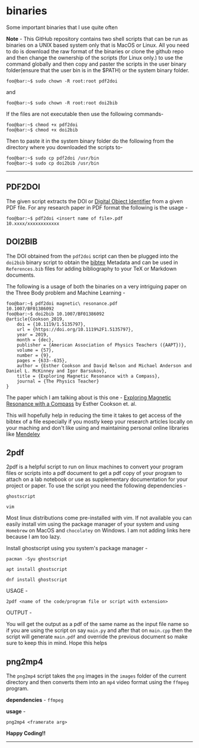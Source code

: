 # binaries
Some important binaries that I use quite often

**Note** - This GitHub repository contains two shell scripts that can be run as binaries on a UNIX based system only that is MacOS or Linux. All you need to do is download the raw format of the binaries or clone the github repo and then change the ownership of the scripts (for Linux only.) to use the command globally and then copy and paster the scripts in the user binary folder(ensure that the user bin is in the $PATH) or the system binary folder.

```console
foo@bar:~$ sudo chown -R root:root pdf2doi
```
and

```console
foo@bar:~$ sudo chown -R root:root doi2bib
```

If the files are not executable then use the following commands-

```console
foo@bar:~$ chmod +x pdf2doi
foo@bar:~$ chmod +x doi2bib
```

Then to paste it in the system binary folder do the following from the directory where you downloaded the scripts to- 

```console
foo@bar:~$ sudo cp pdf2doi /usr/bin
foo@bar:~$ sudo cp doi2bib /usr/bin
```
_____________________________________________________________________________________________________________________________

## PDF2DOI

The given script extracts the DOI or [Digital Object Identifier](https://www.doi.org/) from a given PDF file. For any research paper in PDF format the following is the usage -

```console
foo@bar:~$ pdf2doi <insert name of file>.pdf
10.xxxx/xxxxxxxxxxxx
```

## DOI2BIB

The DOI obtained from the `pdf2doi` script can then be plugged into the `doi2bib` binary script to obtain the [bibtex](http://www.bibtex.org/) Metadata and can be used in `References.bib` files for adding bibliography to your TeX or Markdown documents.

The following is a usage of both the binaries on a very intriguing paper on the Three Body problem and Machine Learning -

```console
foo@bar:~$ pdf2doi magnetic\ resonance.pdf
10.1007/BF01386092
foo@bar:~$ doi2bib 10.1007/BF01386092
@article{Cookson_2019,
	doi = {10.1119/1.5135797},
	url = {https://doi.org/10.1119%2F1.5135797},
	year = 2019,
	month = {dec},
	publisher = {American Association of Physics Teachers ({AAPT})},
	volume = {57},
	number = {9},
	pages = {633--635},
	author = {Esther Cookson and David Nelson and Michael Anderson and Daniel L. McKinney and Igor Barsukov},
	title = {Exploring Magnetic Resonance with a Compass},
	journal = {The Physics Teacher}
}
```

The paper which I am talking about is this one - [Exploring Magnetic Resonance with a Compass](https://arxiv.org/abs/1810.11141) by Esther Cookson et. al.

This will hopefully help in reducing the time it takes to get access of the bibtex of a file especially if you mostly keep your research articles locally on your maching and don't like using and maintaining personal online libraries like [Mendeley](https://www.mendeley.com/?interaction_required=true)

## 2pdf 

2pdf is a helpful script to run on linux machines to convert your program files or scripts into a pdf document to get a pdf copy of your program to attach on a lab notebook or use as supplementary documentation for your project or paper. To use the script you need the following dependencies -

```
ghostscript

vim
```

Most linux distributions come pre-installed with vim. If not available you can easily install vim using the package manager of your system and using `Homebrew` on MacOS and `chocolatey` on Windows. I am not adding links here because I am too lazy.

Install ghostscript using you system's package manager -

```
pacman -Syu ghostscript

apt install ghostscript

dnf install ghostscript
```

USAGE -

```
2pdf <name of the code/program file or script with extension>
```

OUTPUT -

You will get the output as a pdf of the same name as the input file name so if you are using the script on say `main.py` and after that on `main.cpp` then the script will generate `main.pdf` and override the previous document so make sure to keep this in mind. Hope this helps

## png2mp4

The `png2mp4` script takes the `png` images in the `images` folder of the current directory and then converts them into an `mp4` video format using the `ffmpeg` program.

**dependencies** - `ffmpeg`

**usage** -

```
png2mp4 <framerate arg>
```

**Happy Coding!!**
_____________________________________________________________________________________________________________________________
